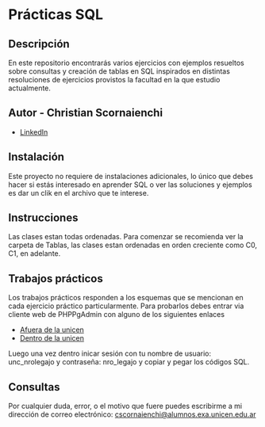 # Prácticas SQL

## Descripción

En este repositorio encontrarás varios ejercicios con ejemplos resueltos sobre consultas y creación de tablas en SQL inspirados en distintas resoluciones de ejercicios provistos la facultad en la que estudio actualmente.

## Autor - **Christian Scornaienchi**

* [LinkedIn](www.linkedin.com/in/christian-scornaienchi-831239248)

## Instalación

Este proyecto no requiere de instalaciones adicionales, lo único que debes hacer si estás interesado en aprender SQL o ver las soluciones y ejemplos es dar un clik en el archivo que te interese.

## Instrucciones

Las clases estan todas ordenadas. Para comenzar se recomienda ver la carpeta de Tablas, las clases estan ordenadas en orden creciente como C0, C1, en adelante. 

## Trabajos prácticos

Los trabajos prácticos responden a los esquemas que se mencionan en cada ejercicio práctico particularmente. Para probarlos debes entrar via cliente web de PHPPgAdmin con alguno de los siguientes enlaces

* [Afuera de la unicen](http://dbases.exa.unicen.edu.ar:8080/phppgadmin)
* [Dentro de la unicen](http://dbases.exa.unicen.edu.ar/phppgadmin)

Luego una vez dentro inicar sesión con tu nombre de usuario: unc_nrolegajo y contraseña: nro_legajo y copiar y pegar los códigos SQL. 

## Consultas

Por cualquier duda, error, o el motivo que fuere puedes escribirme a mi dirección de correo electrónico: cscornaienchi@alumnos.exa.unicen.edu.ar